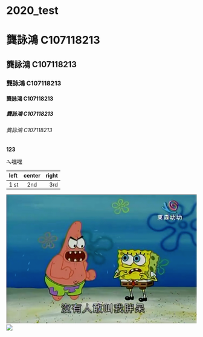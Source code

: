 # 2020_test

# 龔詠鴻 C107118213
## 龔詠鴻 C107118213
### 龔詠鴻 C107118213
#### 龔詠鴻 C107118213
##### 龔詠鴻 C107118213
###### 龔詠鴻 C107118213

**123**

~~ㄟ嘿嘿~~

| left | center | right |
| :--- | :-----: | ----: |
| 1 st | 2nd    | 3rd   |

![](patrick.png "派大星") 
[![](https://img.youtube.com/vi/L8lah5K-4Wo/0.jpg)](https://www.youtube.com/watch?v=L8lah5K-4Wo)

